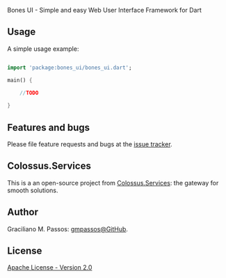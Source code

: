 Bones UI - Simple and easy Web User Interface Framework for Dart

## Usage

A simple usage example:

```dart

import 'package:bones_ui/bones_ui.dart';

main() {
  
    //TODO

}

```


## Features and bugs

Please file feature requests and bugs at the [issue tracker][tracker].

[tracker]: https://github.com/Colossus-Services/bones_ui

## Colossus.Services

This is a an open-source project from [Colossus.Services][colossus]:
the gateway for smooth solutions.

## Author

Graciliano M. Passos: [gmpassos@GitHub][github].

## License

[Apache License - Version 2.0][apache-license]


[github]: https://github.com/gmpassos
[colossus]: https://colossus.services/
[apache-license]: https://www.apache.org/licenses/LICENSE-2.0.txt

